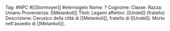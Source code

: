 Tag: #NPC #[[Stormoyer]] #eternogelo 
Nome: ?
Cognome: 
Classe: 
Razza: Umano
Provenienza: [[Melankoli]]
Titoli: 
Legami affettivi: [[Undel]] (fratello)
Descrizione: Cerusico della città di [[Melankoli]], fratello di [[Undel]]. Morto nell'assedio di [[Melankoli]].